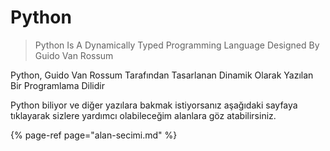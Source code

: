 # Python

> Python Is A Dynamically Typed Programming Language Designed By Guido Van Rossum

Python, Guido Van Rossum Tarafından Tasarlanan Dinamik Olarak Yazılan Bir Programlama
Dilidir

Python biliyor ve diğer yazılara bakmak istiyorsanız aşağıdaki sayfaya tıklayarak
sizlere yardımcı olabileceğim alanlara göz atabilirsiniz.

{% page-ref page="alan-secimi.md" %}
